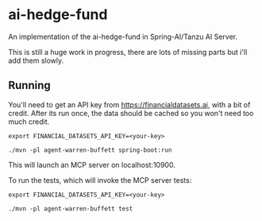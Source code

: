 # ai-hedge-fund

An implementation of the ai-hedge-fund in Spring-AI/Tanzu AI Server.

This is still a huge work in progress, there are lots of missing parts but i'll add them slowly.

## Running

You'll need to get an API key from https://financialdatasets.ai, with a bit of credit.  After its run once, the data should be cached so you won't need too much credit.

```shell
export FINANCIAL_DATASETS_API_KEY=<your-key>

./mvn -pl agent-warren-buffett spring-boot:run
```

This will launch an MCP server on localhost:10900.

To run the tests, which will invoke the MCP server tests:

```shell
export FINANCIAL_DATASETS_API_KEY=<your-key>

./mvn -pl agent-warren-buffett test
```
